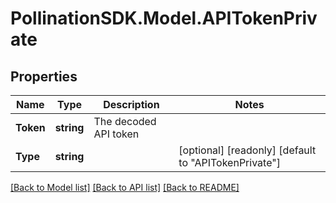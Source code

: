 
# PollinationSDK.Model.APITokenPrivate

## Properties

Name | Type | Description | Notes
------------ | ------------- | ------------- | -------------
**Token** | **string** | The decoded API token | 
**Type** | **string** |  | [optional] [readonly] [default to "APITokenPrivate"]

[[Back to Model list]](../README.md#documentation-for-models)
[[Back to API list]](../README.md#documentation-for-api-endpoints)
[[Back to README]](../README.md)

